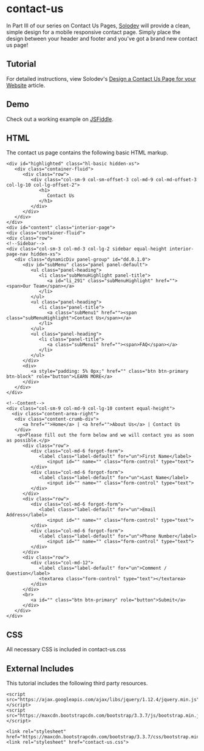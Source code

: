 # contact-us
In Part III of our series on Contact Us Pages, [Solodev](https://www.solodev.com/) will provide a clean, simple design for a mobile responsive contact page. Simply place the design between your header and footer and you've got a brand new contact us page!

## Tutorial

For detailed instructions, view Solodev's [Design a Contact Us Page for your Website](https://www.solodev.com/blog/web-design/design-a-contact-us-page-for-your-website.stml) article.

## Demo

Check out a working example on [JSFiddle](https://jsfiddle.net/solodev/f52vL14f/).

## HTML

The contact us page contains the following basic HTML markup.

```
<div id="highlighted" class="hl-basic hidden-xs">
   <div class="container-fluid">
      <div class="row">
         <div class="col-sm-9 col-sm-offset-3 col-md-9 col-md-offset-3 col-lg-10 col-lg-offset-2">
            <h1>
               Contact Us
            </h1>
         </div>
      </div>
   </div>
</div>
<div id="content" class="interior-page">
<div class="container-fluid">
<div class="row">
<!--Sidebar-->
<div class="col-sm-3 col-md-3 col-lg-2 sidebar equal-height interior-page-nav hidden-xs">
   <div class="dynamicDiv panel-group" id="dd.0.1.0">
      <div id="subMenu" class="panel panel-default">
         <ul class="panel-heading">
            <li class="subMenuHighlight panel-title">
               <a id="li_291" class="subMenuHighlight" href=""><span>Our Team</span></a>
            </li>
         </ul>
         <ul class="panel-heading">
            <li class="panel-title">
               <a class="subMenu1" href=""><span class="subMenuHighlight">Contact Us</span></a>
            </li>
         </ul>
         <ul class="panel-heading">
            <li class="panel-title">
               <a class="subMenu1" href=""><span>FAQ</span></a>
            </li>
         </ul>
      </div>
      <div>
         <a style="padding: 5% 0px;" href="" class="btn btn-primary btn-block" role="button">LEARN MORE</a> 
      </div>
   </div>
</div>

<!--Content-->
<div class="col-sm-9 col-md-9 col-lg-10 content equal-height">
  <div class="content-area-right">
   <div class="content-crumb-div">
      <a href="">Home</a> | <a href="">About Us</a> | Contact Us
   </div>
    <p>Please fill out the form below and we will contact you as soon as possible.</p>
      <div class="row">
         <div class="col-md-6 forgot-form">
            <label class="label-default" for="un">First Name</label> 
               <input id="" name="" class="form-control" type="text">
         </div>
         <div class="col-md-6 forgot-form">
            <label class="label-default" for="un">Last Name</label>
               <input id="" name="" class="form-control" type="text">
         </div>
      </div>
      <div class="row">
         <div class="col-md-6 forgot-form">
            <label class="label-default" for="un">Email Address</label> 
               <input id="" name="" class="form-control" type="text">
         </div>
         <div class="col-md-6 forgot-form">
            <label class="label-default" for="un">Phone Number</label>
               <input id="" name="" class="form-control" type="text">
         </div>
      </div>
      <div class="row">
         <div class="col-md-12">
            <label class="label-default" for="un">Comment / Question</label>
            <textarea class="form-control" type="text"></textarea>
         </div>
      </div>
      <br>
         <a id="" class="btn btn-primary" role="button">Submit</a>
      </div>
   </div>
</div>
```
## CSS

All necessary CSS is included in contact-us.css

## External Includes

This tutorial includes the following third party resources.

```
<script src="https://ajax.googleapis.com/ajax/libs/jquery/1.12.4/jquery.min.js"></script>
<script src="https://maxcdn.bootstrapcdn.com/bootstrap/3.3.7/js/bootstrap.min.js"></script>

<link rel="stylesheet" href="https://maxcdn.bootstrapcdn.com/bootstrap/3.3.7/css/bootstrap.min.css">
<link rel="stylesheet" href="contact-us.css">
```
